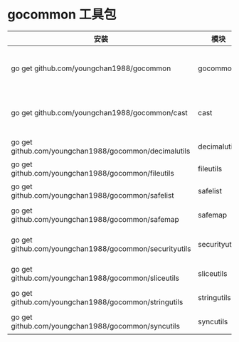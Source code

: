 # gocommon 工具包

| 安装                                                   | 模块          | 说明                           |
| ------------------------------------------------------ | ------------- | ------------------------------ |
| go get github.com/youngchan1988/gocommon               | gocommon      | 常用判空、相等、包含等判断     |
| go get github.com/youngchan1988/gocommon/cast          | cast          | interface 对其他数据类型的转换 |
| go get github.com/youngchan1988/gocommon/decimalutils  | decimalutils  | 浮点数操作                     |
| go get github.com/youngchan1988/gocommon/fileutils     | fileutils     | 文件操作                       |
| go get github.com/youngchan1988/gocommon/safelist      | safelist      | 线程安全列表                   |
| go get github.com/youngchan1988/gocommon/safemap       | safemap       | 线程安全字典                   |
| go get github.com/youngchan1988/gocommon/securityutils | securityutils | 常用加/解密，md5等             |
| go get github.com/youngchan1988/gocommon/sliceutils    | sliceutils    | Slice常用操作                  |
| go get github.com/youngchan1988/gocommon/stringutils   | stringutils   | 常用字符串操作                 |
| go get github.com/youngchan1988/gocommon/syncutils     | syncutils     | 同步锁操作                     |

